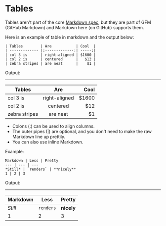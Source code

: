 # Tables

Tables aren't part of the core [Markdown spec](https://daringfireball.net/projects/markdown/dingus), but they are part of GFM (GitHub Markdown) and Markdown here (on GitHub) supports them.

Here is an example of table in markdown and the output below:

    | Tables        | Are           | Cool  |
    | ------------- |:-------------:| -----:|
    | col 3 is      | right-aligned | $1600 |
    | col 2 is      | centered      |   $12 |
    | zebra stripes | are neat      |    $1 |

Output:
***

| Tables        | Are           | Cool  |
| ------------- |:-------------:| -----:|
| col 3 is      | right-aligned | $1600 |
| col 2 is      | centered      |   $12 |
| zebra stripes | are neat      |    $1 |

* Colons (:)  can be used to align columns.  
* The outer pipes (|) are optional, and you don't need to make the raw Markdown line up prettily.  
* You can also use inline Markdown.

Example:

    Markdown | Less | Pretty
    --- | --- | ---
    *Still* | `renders` | **nicely**
    1 | 2 | 3

Output:  
***
    
Markdown | Less | Pretty
--- | --- | ---
*Still* | `renders` | **nicely**
1 | 2 | 3

